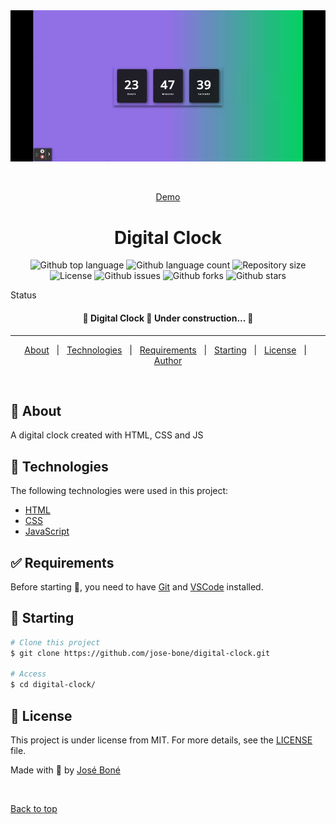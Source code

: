 <div align="center" id="top"> 
  <img src="./.github/app.gif" alt="Digital Clock" />

&#xa0;

<a href="https://jose-bone.github.io/digital-clock/">Demo</a>

</div>

<h1 align="center">Digital Clock</h1>

<p align="center">
  <img alt="Github top language" src="https://img.shields.io/github/languages/top/jose-bone/digital-clock?color=6633cc">

  <img alt="Github language count" src="https://img.shields.io/github/languages/count/jose-bone/digital-clock?color=6633cc">

  <img alt="Repository size" src="https://img.shields.io/github/repo-size/jose-bone/digital-clock?color=6633cc">

  <img alt="License" src="https://img.shields.io/github/license/jose-bone/digital-clock?color=6633cc">

  <img alt="Github issues" src="https://img.shields.io/github/issues/jose-bone/digital-clock?color=6633cc" />

  <img alt="Github forks" src="https://img.shields.io/github/forks/jose-bone/digital-clock?color=6633cc" />

  <img alt="Github stars" src="https://img.shields.io/github/stars/jose-bone/digital-clock?color=6633cc" />
</p>

Status

<h4 align="center">
	🚧  Digital Clock 🚀 Under construction...  🚧
</h4>

<hr>

<p align="center">
  <a href="#dart-about">About</a> &#xa0; | &#xa0; 
  <a href="#rocket-technologies">Technologies</a> &#xa0; | &#xa0;
  <a href="#white_check_mark-requirements">Requirements</a> &#xa0; | &#xa0;
  <a href="#checkered_flag-starting">Starting</a> &#xa0; | &#xa0;
  <a href="#memo-license">License</a> &#xa0; | &#xa0;
  <a href="https://github.com/jose-bone" target="_blank">Author</a>
</p>

<br>

## :dart: About

A digital clock created with HTML, CSS and JS

## :rocket: Technologies

The following technologies were used in this project:

- [HTML](https://developer.mozilla.org/en-US/docs/Learn/HTML)
- [CSS](https://developer.mozilla.org/en-US/docs/Learn/CSS)
- [JavaScript](https://developer.mozilla.org/en-US/docs/Learn/JavaScript)

## :white_check_mark: Requirements

Before starting :checkered_flag:, you need to have [Git](https://git-scm.com) and [VSCode](https://code.visualstudio.com) installed.

## :checkered_flag: Starting

```bash
# Clone this project
$ git clone https://github.com/jose-bone/digital-clock.git

# Access
$ cd digital-clock/
```

## :memo: License

This project is under license from MIT. For more details, see the [LICENSE](LICENSE.md) file.

Made with 💜 by <a href="https://github.com/jose-bone" target="_blank">José Boné</a>

&#xa0;

<a href="#top">Back to top</a>
